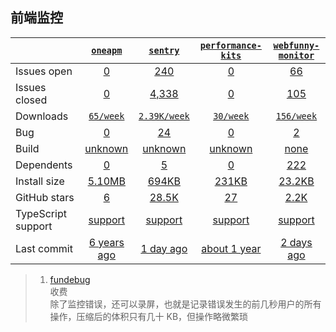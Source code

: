## 前端监控
|   | [`oneapm`][b0] | [`sentry`][r0] | [`performance-kits`][n0] | [`webfunny-monitor`][k0] |
|---|:---:|:---:|:----:|:----:|
| Issues open           | [0][IO1] | [240][IO2] | [0][IO3] | [66][IO4] |
| Issues closed         | [0][IC1] | [4,338][IC2] | [0][IC3] | [105][IC4] |
| Downloads             | [`65/week`][DL1] | [`2.39K/week`][DL2] | [`30/week`][DL3] | [`156/week`][DL4] |
| Bug             | [0][bug1] | [24][bug2] | [0][bug3] | [2][bug4] |
| Build                 | [unknown][bd1] | [unknown][bd2] | [unknown][bd3] | [none][bd4] |
| Dependents            | [0][dep1] | [5][dep2] | [0][dep3] | [222][dep4] |
| Install size          | [5.10MB][IS1] | [694KB][IS2] | [231KB][IS3] | [23.2KB][IS4] |
| GitHub stars          | [6][stars1] | [28.5K][stars2] | [27][stars3] | [2.2K][stars4] |
| TypeScript support    | [support][TS1] | [support][TS2] | [support][TS3] | [support][TS4] |
| Last commit           | [6 years ago][commits1] | [1 day ago][commits2] | [about 1 year][commits3] | [2 days ago][commits4] |

[b0]: https://github.com/oneapm/oneapm.github.io
[r0]: https://github.com/getsentry/sentry
[n0]: https://github.com/IndifferenceDoll/performanceKit
[k0]: https://github.com/a597873885/webfunny_monitor

[IO1]: https://github.com/oneapm/oneapm.github.io/issues
[IO2]: https://github.com/getsentry/sentry/issues
[IO3]: https://github.com/IndifferenceDoll/performanceKit/issues
[IO4]: https://github.com/a597873885/webfunny_monitor/issues
[IC1]: https://github.com/oneapm/oneapm.github.io/issues
[IC2]: https://github.com/getsentry/sentry/issues
[IC3]: https://github.com/IndifferenceDoll/performanceKit/issues
[IC4]: https://github.com/a597873885/webfunny_monitor/issues

[DL1]: https://www.npmjs.com/package/oneapm
[DL2]: https://www.npmjs.com/package/sentry
[DL3]: https://www.npmjs.com/package/performance-kits
[DL4]: https://www.npmjs.com/package/webfunny-monitor

[cover2]: https://codecov.io/github/vuejs/vue
[cover4]: https://codecov.io/github/umijs/umi

[bug1]: https://github.com/oneapm/oneapm.github.io/labels/bug
[bug2]: https://github.com/getsentry/sentry/issues?q=is%3Aopen+is%3Aissue+label%3A%22Type%3A+Bug%22
[bug3]: https://github.com/IndifferenceDoll/performanceKit/labels/bug
[bug4]: https://github.com/a597873885/webfunny_monitor/issues?q=is%3Aopen+is%3Aissue+label%3Abug

[bd1]: https://www.travis-ci.org/github/oneapm/oneapm.github.io
[bd2]: https://www.travis-ci.org/github/getsentry/sentry
[bd3]: https://www.travis-ci.org/github/IndifferenceDoll/performanceKit
[bd4]: https://www.travis-ci.org/github/a597873885/webfunny_monitor

[dep1]: https://www.npmjs.com/package/oneapm
[dep2]: https://www.npmjs.com/package/sentry
[dep3]: https://www.npmjs.com/package/performance-kits
[dep4]: https://www.npmjs.com/package/webfunny-monitor

[IS1]: https://packagephobia.com/result?p=oneapm
[IS2]: https://packagephobia.com/result?p=sentry
[IS3]: https://packagephobia.com/result?p=performance-kits
[IS4]: https://packagephobia.com/result?p=webfunny-monitor

[stars1]: https://github.com/oneapm/oneapm.github.io/stargazers
[stars2]: https://github.com/getsentry/sentry/stargazers
[stars3]: https://github.com/IndifferenceDoll/performanceKit/stargazers
[stars4]: https://github.com/a597873885/webfunny_monitor/stargazers

[TS1]: https://github.com/facebook/react/search?l=typescript
[TS2]: https://github.com/vuejs/vue/search?l=TypeScript
[TS3]: https://www.npmjs.com/package/@types/angular
[TS4]: https://github.com/umijs/umi/search?l=typescript

[commits1]: https://github.com/oneapm/oneapm.github.io/commits
[commits2]: https://github.com/getsentry/sentry/commits
[commits3]: https://github.com/IndifferenceDoll/performanceKit/commits
[commits4]: https://github.com/a597873885/webfunny_monitor/commits

>1. [fundebug](https://www.fundebug.com/)<br>
    收费<br>
    除了监控错误，还可以录屏，也就是记录错误发生的前几秒用户的所有操作，压缩后的体积只有几十 KB，但操作略微繁琐
